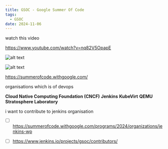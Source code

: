 ```yaml
---
title: GSOC - Google Summer Of Code
tags:
  - GSOC
date: 2024-11-06
---
```

watch this video

https://www.youtube.com/watch?v=nq82V5OpapE


![alt text](Pastedimage20241106200021.png)

![alt text](Pastedimage20241106200522.png)


https://summerofcode.withgoogle.com/

organisations which is of devops

**Cloud Native Computing Foundation (CNCF)**
**Jenkins**
**KubeVirt**
**QEMU**
**Stratosphere Laboratory**


i want to contribute to jenkins organisation

- [ ] https://summerofcode.withgoogle.com/programs/2024/organizations/jenkins-wp

- [ ] https://www.jenkins.io/projects/gsoc/contributors/

